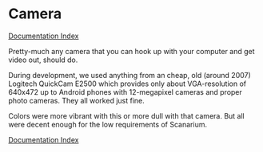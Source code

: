 # Camera

[Documentation Index](index.md)

Pretty-much any camera that you can hook up with your computer and get
video out, should do.

During development, we used anything from an cheap, old (around 2007) Logitech
QuickCam E2500 which provides only about VGA-resolution of 640x472 up to Android
phones with 12-megapixel cameras and proper photo cameras. They all worked just
fine.

Colors were more vibrant with this or more dull with that camera. But all were
decent enough for the low requirements of Scanarium.

[Documentation Index](index.md)
